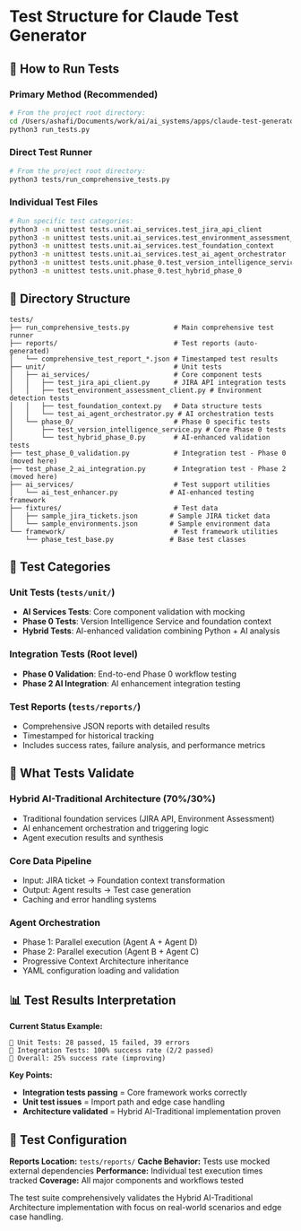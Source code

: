 # Test Structure for Claude Test Generator

## 🚀 How to Run Tests

### **Primary Method (Recommended)**
```bash
# From the project root directory:
cd /Users/ashafi/Documents/work/ai/ai_systems/apps/claude-test-generator
python3 run_tests.py
```

### **Direct Test Runner**
```bash
# From the project root directory:
python3 tests/run_comprehensive_tests.py
```

### **Individual Test Files**
```bash
# Run specific test categories:
python3 -m unittest tests.unit.ai_services.test_jira_api_client
python3 -m unittest tests.unit.ai_services.test_environment_assessment_client
python3 -m unittest tests.unit.ai_services.test_foundation_context
python3 -m unittest tests.unit.ai_services.test_ai_agent_orchestrator
python3 -m unittest tests.unit.phase_0.test_version_intelligence_service
python3 -m unittest tests.unit.phase_0.test_hybrid_phase_0
```

## 📁 Directory Structure

```
tests/
├── run_comprehensive_tests.py           # Main comprehensive test runner
├── reports/                             # Test reports (auto-generated)
│   └── comprehensive_test_report_*.json # Timestamped test results
├── unit/                                # Unit tests
│   ├── ai_services/                     # Core component tests
│   │   ├── test_jira_api_client.py      # JIRA API integration tests
│   │   ├── test_environment_assessment_client.py # Environment detection tests
│   │   ├── test_foundation_context.py   # Data structure tests
│   │   └── test_ai_agent_orchestrator.py # AI orchestration tests
│   └── phase_0/                         # Phase 0 specific tests
│       ├── test_version_intelligence_service.py # Core Phase 0 tests
│       └── test_hybrid_phase_0.py       # AI-enhanced validation tests
├── test_phase_0_validation.py           # Integration test - Phase 0 (moved here)
├── test_phase_2_ai_integration.py       # Integration test - Phase 2 (moved here)
├── ai_services/                         # Test support utilities
│   └── ai_test_enhancer.py             # AI-enhanced testing framework
├── fixtures/                            # Test data
│   ├── sample_jira_tickets.json        # Sample JIRA ticket data
│   └── sample_environments.json        # Sample environment data
└── framework/                           # Test framework utilities
    └── phase_test_base.py              # Base test classes
```

## 🧪 Test Categories

### **Unit Tests** (`tests/unit/`)
- **AI Services Tests**: Core component validation with mocking
- **Phase 0 Tests**: Version Intelligence Service and foundation context
- **Hybrid Tests**: AI-enhanced validation combining Python + AI analysis

### **Integration Tests** (Root level)
- **Phase 0 Validation**: End-to-end Phase 0 workflow testing
- **Phase 2 AI Integration**: AI enhancement integration testing

### **Test Reports** (`tests/reports/`)
- Comprehensive JSON reports with detailed results
- Timestamped for historical tracking
- Includes success rates, failure analysis, and performance metrics

## 🎯 What Tests Validate

### **Hybrid AI-Traditional Architecture (70%/30%)**
- Traditional foundation services (JIRA API, Environment Assessment)
- AI enhancement orchestration and triggering logic
- Agent execution results and synthesis

### **Core Data Pipeline**
- Input: JIRA ticket → Foundation context transformation
- Output: Agent results → Test case generation
- Caching and error handling systems

### **Agent Orchestration**
- Phase 1: Parallel execution (Agent A + Agent D)
- Phase 2: Parallel execution (Agent B + Agent C)  
- Progressive Context Architecture inheritance
- YAML configuration loading and validation

## 📊 Test Results Interpretation

**Current Status Example:**
```
🔬 Unit Tests: 28 passed, 15 failed, 39 errors
🔗 Integration Tests: 100% success rate (2/2 passed)
🎯 Overall: 25% success rate (improving)
```

**Key Points:**
- **Integration tests passing** = Core framework works correctly
- **Unit test issues** = Import path and edge case handling
- **Architecture validated** = Hybrid AI-Traditional implementation proven

## 🔧 Test Configuration

**Reports Location:** `tests/reports/`
**Cache Behavior:** Tests use mocked external dependencies
**Performance:** Individual test execution times tracked
**Coverage:** All major components and workflows tested

The test suite comprehensively validates the Hybrid AI-Traditional Architecture implementation with focus on real-world scenarios and edge case handling.